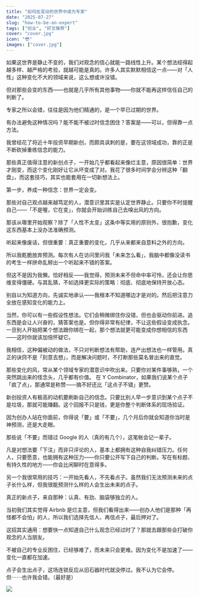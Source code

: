 ```yaml
---
title: "如何在变动的世界中成为专家"
date: "2025-07-27"
slug: "how-to-be-an-expert"
tags: ["创业", "好文推荐"]
cover: "cover.jpg"
icon: "😎"
images: ["cover.jpg"]
---
```

如果这世界是静止不变的，我们对观念的信心就能一路线性上升。某个想法经得起越多样、越严格的考验，就越可能是真的。许多人其实默默相信这一点——对「人性」这种变化不大的领域来说，这么想或许没错。



但对那些会变的东西——也就是几乎所有其他事物——你就不能再这样信任自己的判断了。



专家之所以会错，往往是因为他们精通的，是一个早已过期的世界。



有办法避免这种情况吗？能不能不被过时信念困住？答案是——可以，但得靠一点方法。



我曾经花了将近十年投资早期新创，而颇具讽刺的是，要在这领域成功，靠的正是不断砍掉重练信念的能力。



那些真正值得注意的新创点子，一开始几乎都看起来像烂主意，原因很简单：世界才刚变，而这个变化刚好让它从坏变成了对。我花了很多时间学会分辨这种「翻盘」，而这套技巧，其实也能套用在一切新想法上。



第一步，养成一种信念：世界一定会变。



那些对自己观点越来越笃定的人，潜意识里其实是认定世界静止。只要你不时提醒自己——「不是喔，它在变」，你就会开始训练自己去嗅出风的方向。



那该从哪里开始观察？除了「人性不太变」这条中等实用的原则外，很抱歉，变化这东西基本上没办法准确预测。



听起来像废话，但很重要：真正重要的变化，几乎从来都来自意料之外的方向。



所以我乾脆放弃预测。每次有人在访问里问我「未来怎么看」，我脑中都像没读书的考生一样拼命乱掰出一个听起来不错的答案。



但这不是因为我懒。恰好相反——我觉得，预测未来不但命中率可怜，还会让你思维变得僵硬。与其乱猜，不如选择更实际的策略：彻底、彻底地保持开放心态。



别自以为知道方向，先诚实地承认——我根本不知道哪边才是对的。然后把注意力全放在感知变化的能力上。



当然，你可以有一些假设性想法。它们会稍微绑住你没错，但也会驱动你前进。追东西是会让人兴奋的，猜答案也是。但你得非常有纪律，不让这些假设变成执念。
一旦别人开始把某个想法跟你绑在一起，那个想法就更可能变成你想相信的东西——这时你就该加倍怀疑它。



我相信，这种偏被动的做法，不只对判断想法有帮助，连产出想法也一样管用。真正的诀窍不是「刻意去想」，而是解决问题时，不打断那些莫名冒出来的直觉。



那些变化的风，常从某个领域专家的潜意识中吹出来。只要你对某件事够熟，一个突然跳出来的怪念头，几乎都有价值。
在 Y Combinator，如果我们说某个点子「疯了点」，那通常是称赞——搞不好还比「这点子不错」更赞。



新创投资人有极高的动机要刷新自己的信念。只要比别人早一步意识到某个点子不是垃圾，那就可能赚翻。这个回报不只是钱，更是你整个判断体系的现场验证。



因为创办人站在你面前，你得说「要」或「不要」，几个月后你就会知道你当时是神预测，还是大走眼。



那些说「不要」而错过 Google 的人（真的有几个），这笔帐会记一辈子。



凡是对想法要「下注」而非只评论的人，基本上都拥有这种自我纠错压力。任何人，只要愿意，也能拥有这种压力——你只要公开写下自己的判断。写在有标题、有持久性的地方——你会比闲聊时在意得多。



另一个我很常用的技巧：一开始先看人，不先看点子。虽然我们无法预测未来的点子长什么样，但我很能预测什么样的人会生出未来的点子。



真正的新点子，来自那种：认真、有劲、脑袋够独立的人。



当初我们其实觉得 Airbnb 是烂主意，但我们看得出来——创办人他们是那种「再怪都不会怕」的人，所以我们选择先信人、再信点子，最后押对了。



这招其实通用：想要快一点知道自己什么观念已经过时了？那就去跟那些会打破你观念的人当朋友。



不被自己的专业反困住，已经够难了，而未来只会更难。因为变化不是加速了——变化一直都在加速。



点子会生出点子，这场连锁反应从旧石器时代就没停过。我不认为它会停。
但⋯⋯也许我会错。（最好是）




![](https://prod-files-secure.s3.us-west-2.amazonaws.com/112d0858-5090-4d34-a606-b75eb8d65fd2/46476355-9cf3-4e99-9b7a-3531bc426380/1000202064.png?X-Amz-Algorithm=AWS4-HMAC-SHA256&X-Amz-Content-Sha256=UNSIGNED-PAYLOAD&X-Amz-Credential=ASIAZI2LB466TLER7HVH%2F20250916%2Fus-west-2%2Fs3%2Faws4_request&X-Amz-Date=20250916T230946Z&X-Amz-Expires=3600&X-Amz-Security-Token=IQoJb3JpZ2luX2VjEB4aCXVzLXdlc3QtMiJIMEYCIQCEyuEUp3pZ%2BpFA5oUXVhWU%2BDHFX7%2FitrlYkzFJn28RHwIhANlOFsjawonITZUSM4hk8AiDYR0aEdi6Wbdb%2BIkaNteJKogECJf%2F%2F%2F%2F%2F%2F%2F%2F%2F%2FwEQABoMNjM3NDIzMTgzODA1IgxeYdRuc9kaHM3jFekq3AOWFb5XEu8ar3cKSSWLnYHTp2TgtK3fXC9xUOIYFpwJ0Q3%2FZq7mwNpzJBgWu6yFfuGbe11wU%2FrD3TbEqj8G4JXnXfVoa0KhyczxZyhr2z8LIrRVOnpFFYCivvBuTVEPJpd8ekCRLOzyTOxTvEoJQGjLT8g0sQ7VJzJcG7CAmK0UQI3EGhSRTQwT1Hcvm3rK4UVRjA5jsyzVodiDW1WiOxJlon63f564ewLMojtp5yLHPNv6I9CJxFwk%2BW4SQuMDTaXH2v7oG%2FN5Bu2vKzx4qIMiqMR%2Fui8u9xSubYq7yWDqpOnyyHxyGl9rtKJ65yN9qmhpZgJI%2B0z46vlLa9EMgRTb8wdTgsb7yqaKy7uhYnhlFM4I6b%2FrQmZgpQpeqiBYUSElPk%2Fcq0HbNkhyOB4L1jUMozcphb8eI7HhkLtVXxTa%2FUgVVa%2BcgVkBxV6bz3HQSGIt2GvY17MoAD2yeUgfQD2NQxtcMq8BATECp3qA5DRGhgeF3Us7MVDFj%2BmrxUJzE%2BmjIfBlcl7TpAlXDoi5fTtn%2FePOsw8we8y%2F1YHPmUocaYZeK722JyKbcrKKxQfzSRSOaQ0BhMMXL95F52yX%2B72E7avFEddHXVIO%2BjO4XNyXxsl%2B8610OTihO%2FHjYzCqv6fGBjqkAWa56CcCgYdDSK8A9urUDcjDI%2BP1jI%2BtxMAhc5gMUG6q02fhgQ2pmKsdTXgGii%2BuHs7n2Ak5FsWqE2l0F10P44UeBI5hw%2FUzK%2BW7ePtgFf3XCNl35%2BnRzx2hxw6tulD3TeHjOmI%2BOoIpCVRQ8xQEfz9tMPMRWarJhEwjLpIBTgNtINkT7tduyQnFK5x3z0r89BjQtJMu5mN3GhgVbgiOFAyeTzNx&X-Amz-Signature=360f8eb91578335907cb832f114919a2654270961c18f378bb356b1dbc78f915&X-Amz-SignedHeaders=host&x-amz-checksum-mode=ENABLED&x-id=GetObject)

